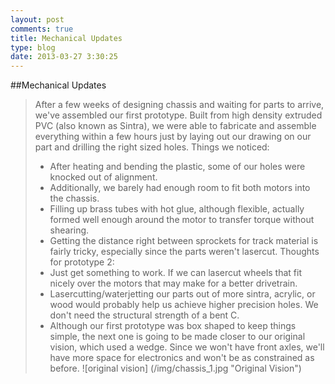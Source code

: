 ```yaml
---
layout: post
comments: true
title: Mechanical Updates 
type: blog
date: 2013-03-27 3:30:25
---
```



##Mechanical Updates
>After a few weeks of designing chassis and waiting for parts to arrive, we've assembled our first prototype.  Built from high density extruded PVC (also known as Sintra), we were able to fabricate and assemble everything within a few hours just by laying out our drawing on our part and drilling the right sized holes.
>Things we noticed:  
> - After heating and bending the plastic, some of our holes were knocked out of alignment. 
> - Additionally, we barely had enough room to fit both motors into the chassis.
> - Filling up brass tubes with hot glue, although flexible, actually formed well enough around the motor to transfer torque without shearing.
> - Getting the distance right between sprockets for track material is fairly tricky, especially since the parts weren't lasercut.
>Thoughts for prototype 2:
> - Just get something to work.  If we can lasercut wheels that fit nicely over the motors that may make for a better drivetrain.
> - Lasercutting/waterjetting our parts out of more sintra, acrylic, or wood would probably help us achieve higher precision holes. We don't need the structural strength of a bent C.
> - Although our first prototype was box shaped to keep things simple, the next one is going to be made closer to our original vision, which used a wedge. Since we won't have front axles, we'll have more space for electronics and won't be as constrained as before.
![original vision] (/img/chassis_1.jpg "Original Vision")





